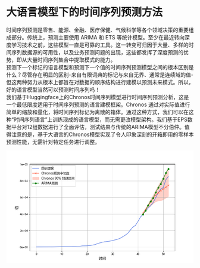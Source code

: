 # 大语言模型下的时间序列预测方法
时间序列预测是零售、能源、金融、医疗保健、气候科学等各个领域决策的重要组成部分。传统上，预测主要使用 ARIMA 和 ETS 等统计模型。至少在最近转向深度学习技术之前，这些模型一直是可靠的工具。这一转变可归因于大量、多样的时间序列数据源的可用性，以及业务预测问题的出现，这些都发挥了深度预测的优势，即从大量时间序列集合中提取模式的能力。<br>
预测下一个标记的语言模型和预测下一个值的时间序列预测模型之间的根本区别是什么？尽管存在明显的区别-来自有限词典的标记与来自无界、通常是连续域的值-但这两种努力从根本上都旨在对数据的顺序结构进行建模以预测未来模式。所以，好的语言模型当然可以预测时间序列吗！<br>
我们基于Huggingface上的Chronos时间序列模型进行时间序列预测分析，这是一个最低限度适用于时间序列预测的语言建模框架。Chronos 通过对实际值进行简单的缩放和量化，将时间序列标记为离散的箱体。通过这种方式，我们可以在这种“时间序列语言”上训练现成的语言模型，而无需更改模型架构。我们基于EPS数据平台对12组数据进行了全面评估，测试结果与传统的ARIMA模型不分伯仲。值得注意的是，基于大语言的Chronos模型实现了令人印象深刻的开箱即用的零样本预测性能，无需针对特定任务进行调整。

![两种模型的年度时序预测](https://github.com/yuanfanglila/souzhi_report2/blob/master/%E6%97%B6%E9%97%B4%E5%BA%8F%E5%88%97%E5%B9%B4%E9%A2%84%E6%B5%8B/%E4%BA%BA%E5%9D%87%E5%9B%BD%E5%86%85%E6%80%BB%E4%BA%A7%E5%80%BC%EF%BC%88%E5%85%83%EF%BC%89_%E6%A8%A1%E5%9E%8B%E6%AF%94%E8%BE%83.png)
